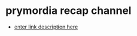 # prymordia recap channel

* [enter link description here](session-2021-07-12.md)
<!--stackedit_data:
eyJoaXN0b3J5IjpbLTQ5NjQyODgxNF19
-->